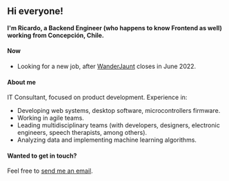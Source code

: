 ## Hi everyone!
**I'm Ricardo, a Backend Engineer (who happens to know Frontend as well) working from Concepción, Chile.**

#### Now
- Looking for a new job, after [WanderJaunt](https://www.wanderjaunt.com/) closes in June 2022.

#### About me
IT Consultant, focused on product development.
Experience in:
- Developing web systems, desktop software, microcontrollers firmware.
- Working in agile teams.
- Leading multidisciplinary teams (with developers, designers, electronic engineers, speech therapists, among others).
- Analyzing data and implementing machine learning algorithms.

#### Wanted to get in touch?
Feel free to [send me an email](mailto:r.cisternasantos@gmail.com).

<!--
**rcisterna/rcisterna** is a ✨ _special_ ✨ repository because its `README.md` (this file) appears on your GitHub profile.

Here are some ideas to get you started:

- 🔭 I’m currently working on ...
- 🌱 I’m currently learning ...
- 👯 I’m looking to collaborate on ...
- 🤔 I’m looking for help with ...
- 💬 Ask me about ...
- 📫 How to reach me: ...
- 😄 Pronouns: ...
- ⚡ Fun fact: ...
-->
